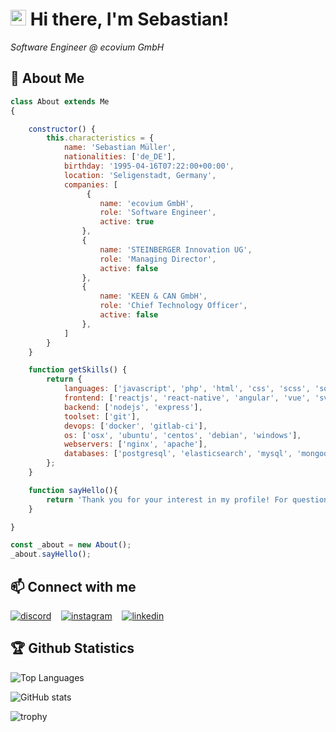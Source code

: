 <h1><img src="https://media.giphy.com/media/hvRJCLFzcasrR4ia7z/giphy.gif" width="25px"> Hi there, I'm Sebastian!</h1>

<i>Software Engineer @ ecovium GmbH</i><br>

## 📖 About Me

```javascript
class About extends Me
{

    constructor() {
        this.characteristics = {
            name: 'Sebastian Müller',
            nationalities: ['de_DE'],
            birthday: '1995-04-16T07:22:00+00:00',
            location: 'Seligenstadt, Germany',
            companies: [
                 {
                    name: 'ecovium GmbH',
                    role: 'Software Engineer',
                    active: true
                },
                {
                    name: 'STEINBERGER Innovation UG',
                    role: 'Managing Director',
                    active: false
                },
                {
                    name: 'KEEN & CAN GmbH',
                    role: 'Chief Technology Officer',
                    active: false
                },
            ]
        }
    }

    function getSkills() {
        return {
            languages: ['javascript', 'php', 'html', 'css', 'scss', 'sql', 'bash'], 
            frontend: ['reactjs', 'react-native', 'angular', 'vue', 'svelte', 'antdesign'], 
            backend: ['nodejs', 'express'],
            toolset: ['git'], 
            devops: ['docker', 'gitlab-ci'],
            os: ['osx', 'ubuntu', 'centos', 'debian', 'windows'],
            webservers: ['nginx', 'apache'],
            databases: ['postgresql', 'elasticsearch', 'mysql', 'mongodb'], 
        };
    }

    function sayHello(){
        return 'Thank you for your interest in my profile! For questions or suggestions I am always available.';
    }

}

const _about = new About();
_about.sayHello();
```

## 📫 Connect with me

[<img alt="discord" src="https://img.shields.io/badge/-discord-7289DA?style=for-the-badge&logo=discord&logoColor=white" />](https://discord.com/users/257872631490019328) &nbsp;&nbsp;
[<img alt="instagram" src="https://img.shields.io/badge/-instagram-E4405F?style=for-the-badge&logo=instagram&logoColor=white" />](https://www.instagram.com/sinister.js/) &nbsp;&nbsp;
[<img alt="linkedin" src="https://img.shields.io/badge/-linkedin-0077B5?style=for-the-badge&logo=linkedin&logoColor=white" />](https://www.linkedin.com/in/sebastian-m%C3%BCller-472442105/)



## 🏆 Github Statistics

![Top Languages](https://github-readme-stats.vercel.app/api/top-langs/?username=sinister-lab&layout=compact&theme=dracula)

![GitHub stats](https://github-readme-stats.vercel.app/api?username=sinister-lab&show_icons=true&theme=dracula)

![trophy](https://github-profile-trophy.vercel.app/?username=sinister-lab&theme=dracula)


